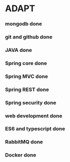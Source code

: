 # ADAPT
### mongodb done
### git and github done
### JAVA done
### Spring core done
### Spring MVC done 
### Spring REST done
### Spring security done
### web development done
### ES6 and typescript done
### RabbitMQ done
### Docker done
